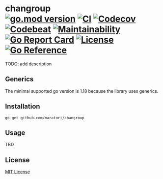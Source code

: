 # changroup <br> [![go.mod version][go-img]][go-url] [![CI][ci-img]][ci-url] [![Codecov][codecov-img]][codecov-url] [![Codebeat][codebeat-img]][codebeat-url] [![Maintainability][codeclimate-img]][codeclimate-url] [![Go Report Card][goreportcard-img]][goreportcard-url] [![License][license-img]][license-url] [![Go Reference][godoc-img]][godoc-url]


TODO: add description

## Generics

The minimal supported go version is 1.18 because the library uses generics.

## Installation

```shell
go get github.com/maratori/changroup
```

## Usage

TBD

## License

[MIT License][license-url]


[go-img]: https://img.shields.io/github/go-mod/go-version/maratori/changroup
[go-url]: /go.mod
[ci-img]: https://github.com/maratori/changroup/actions/workflows/ci.yml/badge.svg
[ci-url]: https://github.com/maratori/changroup/actions/workflows/ci.yml
[codecov-img]: https://codecov.io/gh/maratori/changroup/branch/main/graph/badge.svg?token=vbDpr5rl0h
[codecov-url]: https://codecov.io/gh/maratori/changroup
[codebeat-img]: https://codebeat.co/badges/589f7280-df38-476f-90c9-8aecd4d2e98b
[codebeat-url]: https://codebeat.co/projects/github-com-maratori-changroup-main
[codeclimate-img]: https://api.codeclimate.com/v1/badges/ff2cd8265ab506c847d4/maintainability
[codeclimate-url]: https://codeclimate.com/github/maratori/changroup/maintainability
[goreportcard-img]: https://goreportcard.com/badge/github.com/maratori/changroup
[goreportcard-url]: https://goreportcard.com/report/github.com/maratori/changroup
[license-img]: https://img.shields.io/github/license/maratori/changroup.svg
[license-url]: /LICENSE
[godoc-img]: https://pkg.go.dev/badge/github.com/maratori/changroup.svg
[godoc-url]: https://pkg.go.dev/github.com/maratori/changroup
